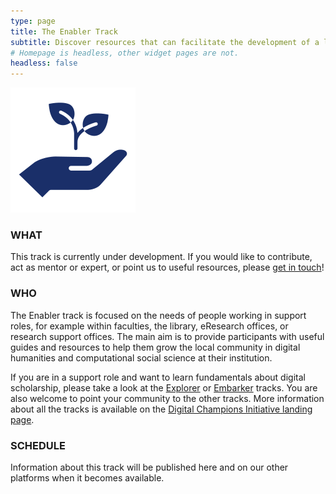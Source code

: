 ```yaml
---
type: page
title: The Enabler Track
subtitle: Discover resources that can facilitate the development of a local community of practice
# Homepage is headless, other widget pages are not.
headless: false
---
```


<img src="enable-icon.svg" width="200px">

### WHAT

This track is currently under development. If you would like to contribute, act as mentor or expert, or point us to useful resources, please [get in touch](../../contact)!

### WHO

The Enabler track is focused on the needs of people working in support roles, for example within faculties, the library, eResearch offices, or research support offices. The main aim is to provide participants with useful guides and resources to help them grow the local community in digital humanities and computational social science at their institution.

If you are in a support role and want to learn fundamentals about digital scholarship, please take a look at the [Explorer](../explorer) or [Embarker](../embarker) tracks. You are also welcome to point your community to the other tracks. More information about all the tracks is available on the [Digital Champions Initiative landing page](../overview).

### SCHEDULE

Information about this track will be published here and on our other platforms when it becomes available.


